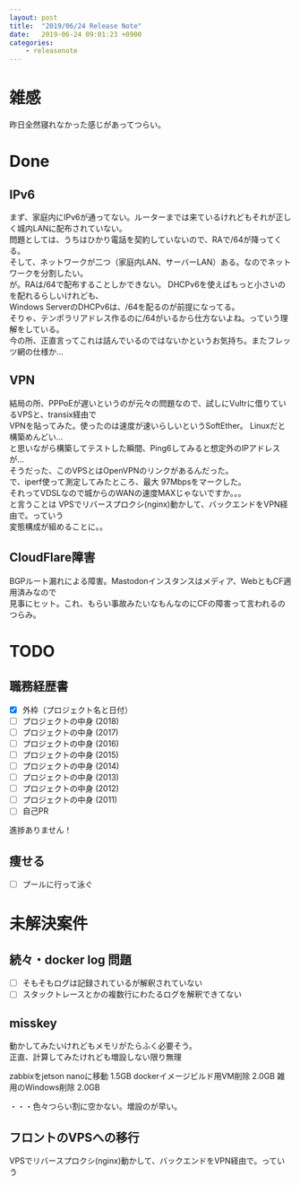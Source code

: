 ```yaml
---
layout: post
title:  "2019/06/24 Release Note"
date:   2019-06-24 09:01:23 +0900
categories:
    - releasenote
---
```

# 雑感

昨日全然寝れなかった感じがあってつらい。

# Done

## IPv6 

まず、家庭内にIPv6が通ってない。ルーターまでは来ているけれどもそれが正しく城内LANに配布されていない。  
問題としては、うちはひかり電話を契約していないので、RAで/64が降ってくる。  
そして、ネットワークが二つ（家庭内LAN、サーバーLAN）ある。なのでネットワークを分割したい。  
が。RAは/64で配布することしかできない。 DHCPv6を使えばもっと小さいのを配れるらしいけれども、  
Windows ServerのDHCPv6は、/64を配るのが前提になってる。  
そりゃ、テンポラリアドレス作るのに/64がいるから仕方ないよね。っていう理解をしている。  
今の所、正直言ってこれは詰んでいるのではないかというお気持ち。またフレッツ網の仕様か…  

## VPN

結局の所、PPPoEが遅いというのが元々の問題なので、試しにVultrに借りているVPSと、transix経由で  
VPNを貼ってみた。使ったのは速度が速いらしいというSoftEther。 Linuxだと構築めんどい…  
と思いながら構築してテストした瞬間、Ping6してみると想定外のIPアドレスが…  
そうだった、このVPSとはOpenVPNのリンクがあるんだった。  
で、iperf使って測定してみたところ、最大 97Mbpsをマークした。  
それってVDSLなので城からのWANの速度MAXじゃないですか。。。  
と言うことは VPSでリバースプロクシ(nginx)動かして、バックエンドをVPN経由で。っていう  
変態構成が組めることに。。

## CloudFlare障害

BGPルート漏れによる障害。Mastodonインスタンスはメディア、WebともCF適用済みなので  
見事にヒット。これ、もらい事故みたいなもんなのにCFの障害って言われるのつらみ。

# TODO 

## 職務経歴書

- [x] 外枠（プロジェクト名と日付）
- [ ] プロジェクトの中身 (2018)
- [ ] プロジェクトの中身 (2017)
- [ ] プロジェクトの中身 (2016)
- [ ] プロジェクトの中身 (2015)
- [ ] プロジェクトの中身 (2014)
- [ ] プロジェクトの中身 (2013)
- [ ] プロジェクトの中身 (2012)
- [ ] プロジェクトの中身 (2011)
- [ ] 自己PR

進捗ありません！

## 痩せる

- [ ] プールに行って泳ぐ

# 未解決案件

## 続々・docker log 問題

- [ ] そもそもログは記録されているが解釈されていない
- [ ] スタックトレースとかの複数行にわたるログを解釈できてない

## misskey

動かしてみたいけれどもメモリがたらふく必要そう。  
正直、計算してみたけれども増設しない限り無理

zabbixをjetson nanoに移動    1.5GB
dockerイメージビルド用VM削除   2.0GB
雑用のWindows削除            2.0GB

・・・色々つらい割に空かない。増設のが早い。

## フロントのVPSへの移行

VPSでリバースプロクシ(nginx)動かして、バックエンドをVPN経由で。っていう  
